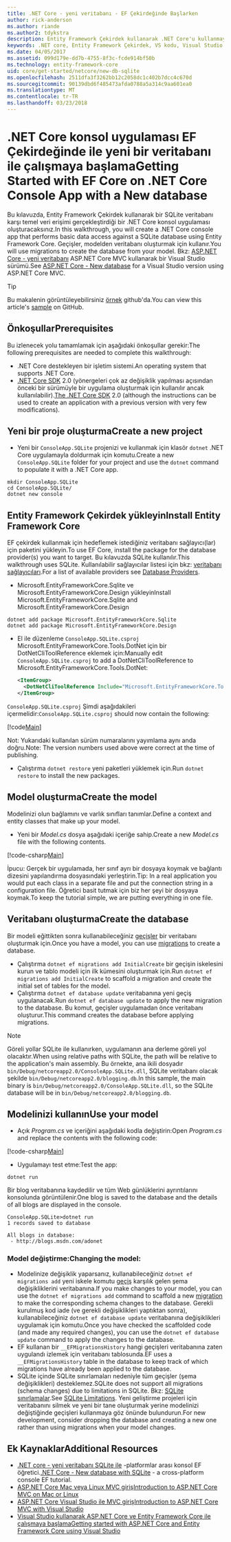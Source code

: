 ```yaml
---
title: .NET Core - yeni veritabanı - EF Çekirdeğinde Başlarken
author: rick-anderson
ms.author: riande
ms.author2: tdykstra
description: Entity Framework Çekirdek kullanarak .NET Core'u kullanmaya başlama
keywords: .NET core, Entity Framework Çekirdek, VS kodu, Visual Studio kodu, Mac, Linux
ms.date: 04/05/2017
ms.assetid: 099d179e-dd7b-4755-8f3c-fcde914bf50b
ms.technology: entity-framework-core
uid: core/get-started/netcore/new-db-sqlite
ms.openlocfilehash: 2511dfa3f3262bb12c2058dc1c402b7dcc4c670d
ms.sourcegitcommit: 90139dbd6f485473afda0788a5a314c9aa601ea0
ms.translationtype: MT
ms.contentlocale: tr-TR
ms.lasthandoff: 03/23/2018
---
```

# <a name="getting-started-with-ef-core-on-net-core-console-app-with-a-new-database"></a><span data-ttu-id="cd520-104">.NET Core konsol uygulaması EF Çekirdeğinde ile yeni bir veritabanı ile çalışmaya başlama</span><span class="sxs-lookup"><span data-stu-id="cd520-104">Getting Started with EF Core on .NET Core Console App with a New database</span></span>

<span data-ttu-id="cd520-105">Bu kılavuzda, Entity Framework Çekirdek kullanarak bir SQLite veritabanı karşı temel veri erişimi gerçekleştirdiği bir .NET Core konsol uygulaması oluşturacaksınız.</span><span class="sxs-lookup"><span data-stu-id="cd520-105">In this walkthrough, you will create a .NET Core console app that performs basic data access against a SQLite database using Entity Framework Core.</span></span> <span data-ttu-id="cd520-106">Geçişler, modelden veritabanı oluşturmak için kullanır.</span><span class="sxs-lookup"><span data-stu-id="cd520-106">You will use migrations to create the database from your model.</span></span> <span data-ttu-id="cd520-107">Bkz: [ASP.NET Core - yeni veritabanı](xref:core/get-started/aspnetcore/new-db) ASP.NET Core MVC kullanarak bir Visual Studio sürümü.</span><span class="sxs-lookup"><span data-stu-id="cd520-107">See [ASP.NET Core - New database](xref:core/get-started/aspnetcore/new-db) for a Visual Studio version using ASP.NET Core MVC.</span></span>

> [!TIP]  
> <span data-ttu-id="cd520-108">Bu makalenin görüntüleyebilirsiniz [örnek](https://github.com/aspnet/EntityFramework.Docs/tree/master/samples/core/GetStarted/NetCore/ConsoleApp.SQLite) github'da.</span><span class="sxs-lookup"><span data-stu-id="cd520-108">You can view this article's [sample](https://github.com/aspnet/EntityFramework.Docs/tree/master/samples/core/GetStarted/NetCore/ConsoleApp.SQLite) on GitHub.</span></span>

## <a name="prerequisites"></a><span data-ttu-id="cd520-109">Önkoşullar</span><span class="sxs-lookup"><span data-stu-id="cd520-109">Prerequisites</span></span>

<span data-ttu-id="cd520-110">Bu izlenecek yolu tamamlamak için aşağıdaki önkoşullar gerekir:</span><span class="sxs-lookup"><span data-stu-id="cd520-110">The following prerequisites are needed to complete this walkthrough:</span></span>
* <span data-ttu-id="cd520-111">.NET Core destekleyen bir işletim sistemi.</span><span class="sxs-lookup"><span data-stu-id="cd520-111">An operating system that supports .NET Core.</span></span>
* <span data-ttu-id="cd520-112">[.NET Core SDK](https://www.microsoft.com/net/core) 2.0 (yönergeleri çok az değişiklik yapılması açısından önceki bir sürümüyle bir uygulama oluşturmak için kullanılır ancak kullanılabilir).</span><span class="sxs-lookup"><span data-stu-id="cd520-112">[The .NET Core SDK](https://www.microsoft.com/net/core) 2.0 (although the instructions can be used to create an application with a previous version with very few modifications).</span></span>

## <a name="create-a-new-project"></a><span data-ttu-id="cd520-113">Yeni bir proje oluşturma</span><span class="sxs-lookup"><span data-stu-id="cd520-113">Create a new project</span></span>

* <span data-ttu-id="cd520-114">Yeni bir `ConsoleApp.SQLite` projenizi ve kullanmak için klasör `dotnet` .NET Core uygulamayla doldurmak için komutu.</span><span class="sxs-lookup"><span data-stu-id="cd520-114">Create a new `ConsoleApp.SQLite` folder for your project and use the `dotnet` command to populate it with a .NET Core app.</span></span>

``` Console
mkdir ConsoleApp.SQLite
cd ConsoleApp.SQLite/
dotnet new console
```

## <a name="install-entity-framework-core"></a><span data-ttu-id="cd520-115">Entity Framework Çekirdek yükleyin</span><span class="sxs-lookup"><span data-stu-id="cd520-115">Install Entity Framework Core</span></span>

<span data-ttu-id="cd520-116">EF çekirdek kullanmak için hedeflemek istediğiniz veritabanı sağlayıcı(lar) için paketini yükleyin.</span><span class="sxs-lookup"><span data-stu-id="cd520-116">To use EF Core, install the package for the database provider(s) you want to target.</span></span> <span data-ttu-id="cd520-117">Bu kılavuzda SQLite kullanılır.</span><span class="sxs-lookup"><span data-stu-id="cd520-117">This walkthrough uses SQLite.</span></span> <span data-ttu-id="cd520-118">Kullanılabilir sağlayıcılar listesi için bkz: [veritabanı sağlayıcıları](../../providers/index.md).</span><span class="sxs-lookup"><span data-stu-id="cd520-118">For a list of available providers see [Database Providers](../../providers/index.md).</span></span>

* <span data-ttu-id="cd520-119">Microsoft.EntityFrameworkCore.Sqlite ve Microsoft.EntityFrameworkCore.Design yükleyin</span><span class="sxs-lookup"><span data-stu-id="cd520-119">Install Microsoft.EntityFrameworkCore.Sqlite and Microsoft.EntityFrameworkCore.Design</span></span>

``` Console
dotnet add package Microsoft.EntityFrameworkCore.Sqlite
dotnet add package Microsoft.EntityFrameworkCore.Design
```

* <span data-ttu-id="cd520-120">El ile düzenleme `ConsoleApp.SQLite.csproj` Microsoft.EntityFrameworkCore.Tools.DotNet için bir DotNetCliToolReference eklemek için:</span><span class="sxs-lookup"><span data-stu-id="cd520-120">Manually edit `ConsoleApp.SQLite.csproj` to add a DotNetCliToolReference to Microsoft.EntityFrameworkCore.Tools.DotNet:</span></span>

  ``` xml
  <ItemGroup>
    <DotNetCliToolReference Include="Microsoft.EntityFrameworkCore.Tools.DotNet" Version="2.0.0" />
  </ItemGroup>
  ```

<span data-ttu-id="cd520-121">`ConsoleApp.SQLite.csproj` Şimdi aşağıdakileri içermelidir:</span><span class="sxs-lookup"><span data-stu-id="cd520-121">`ConsoleApp.SQLite.csproj` should now contain the following:</span></span>

[!code[Main](../../../../samples/core/GetStarted/NetCore/ConsoleApp.SQLite/ConsoleApp.SQLite.csproj)]

 <span data-ttu-id="cd520-122">Not: Yukarıdaki kullanılan sürüm numaralarını yayımlama aynı anda doğru.</span><span class="sxs-lookup"><span data-stu-id="cd520-122">Note: The version numbers used above were correct at the time of publishing.</span></span>

*  <span data-ttu-id="cd520-123">Çalıştırma `dotnet restore` yeni paketleri yüklemek için.</span><span class="sxs-lookup"><span data-stu-id="cd520-123">Run `dotnet restore` to install the new packages.</span></span>

## <a name="create-the-model"></a><span data-ttu-id="cd520-124">Model oluşturma</span><span class="sxs-lookup"><span data-stu-id="cd520-124">Create the model</span></span>

<span data-ttu-id="cd520-125">Modelinizi olun bağlamını ve varlık sınıfları tanımlar.</span><span class="sxs-lookup"><span data-stu-id="cd520-125">Define a context and entity classes that make up your model.</span></span>

* <span data-ttu-id="cd520-126">Yeni bir *Model.cs* dosya aşağıdaki içeriğe sahip.</span><span class="sxs-lookup"><span data-stu-id="cd520-126">Create a new *Model.cs* file with the following contents.</span></span>

[!code-csharp[Main](../../../../samples/core/GetStarted/NetCore/ConsoleApp.SQLite/Model.cs)]

<span data-ttu-id="cd520-127">İpucu: Gerçek bir uygulamada, her sınıf ayrı bir dosyaya koymak ve bağlantı dizesini yapılandırma dosyasındaki yerleştirin.</span><span class="sxs-lookup"><span data-stu-id="cd520-127">Tip: In a real application you would put each class in a separate file and put the connection string in a configuration file.</span></span> <span data-ttu-id="cd520-128">Öğretici basit tutmak için biz her şeyi bir dosyaya koymak.</span><span class="sxs-lookup"><span data-stu-id="cd520-128">To keep the tutorial simple, we are putting everything in one file.</span></span>

## <a name="create-the-database"></a><span data-ttu-id="cd520-129">Veritabanı oluşturma</span><span class="sxs-lookup"><span data-stu-id="cd520-129">Create the database</span></span>

<span data-ttu-id="cd520-130">Bir modeli eğittikten sonra kullanabileceğiniz [geçişler](https://docs.microsoft.com/aspnet/core/data/ef-mvc/migrations#introduction-to-migrations) bir veritabanı oluşturmak için.</span><span class="sxs-lookup"><span data-stu-id="cd520-130">Once you have a model, you can use [migrations](https://docs.microsoft.com/aspnet/core/data/ef-mvc/migrations#introduction-to-migrations) to create a database.</span></span>

* <span data-ttu-id="cd520-131">Çalıştırma `dotnet ef migrations add InitialCreate` bir geçişin iskelesini kurun ve tablo modeli için ilk kümesini oluşturmak için.</span><span class="sxs-lookup"><span data-stu-id="cd520-131">Run `dotnet ef migrations add InitialCreate` to scaffold a migration and create the initial set of tables for the model.</span></span>
* <span data-ttu-id="cd520-132">Çalıştırma `dotnet ef database update` veritabanına yeni geçiş uygulanacak.</span><span class="sxs-lookup"><span data-stu-id="cd520-132">Run `dotnet ef database update` to apply the new migration to the database.</span></span> <span data-ttu-id="cd520-133">Bu komut, geçişler uygulamadan önce veritabanı oluşturur.</span><span class="sxs-lookup"><span data-stu-id="cd520-133">This command creates the database before applying migrations.</span></span>

> [!NOTE]  
> <span data-ttu-id="cd520-134">Göreli yollar SQLite ile kullanırken, uygulamanın ana derleme göreli yol olacaktır.</span><span class="sxs-lookup"><span data-stu-id="cd520-134">When using relative paths with SQLite, the path will be relative to the application's main assembly.</span></span> <span data-ttu-id="cd520-135">Bu örnekte, ana ikili dosyadır `bin/Debug/netcoreapp2.0/ConsoleApp.SQLite.dll`, SQLite veritabanı olacak şekilde `bin/Debug/netcoreapp2.0/blogging.db`.</span><span class="sxs-lookup"><span data-stu-id="cd520-135">In this sample, the main binary is `bin/Debug/netcoreapp2.0/ConsoleApp.SQLite.dll`, so the SQLite database will be in `bin/Debug/netcoreapp2.0/blogging.db`.</span></span>

## <a name="use-your-model"></a><span data-ttu-id="cd520-136">Modelinizi kullanın</span><span class="sxs-lookup"><span data-stu-id="cd520-136">Use your model</span></span>

* <span data-ttu-id="cd520-137">Açık *Program.cs* ve içeriğini aşağıdaki kodla değiştirin:</span><span class="sxs-lookup"><span data-stu-id="cd520-137">Open *Program.cs* and replace the contents with the following code:</span></span>

 [!code-csharp[Main](../../../../samples/core/GetStarted/NetCore/ConsoleApp.SQLite/Program.cs)]

* <span data-ttu-id="cd520-138">Uygulamayı test etme:</span><span class="sxs-lookup"><span data-stu-id="cd520-138">Test the app:</span></span>

 `dotnet run`

 <span data-ttu-id="cd520-139">Bir blog veritabanına kaydedilir ve tüm Web günlüklerini ayrıntılarını konsolunda görüntülenir.</span><span class="sxs-lookup"><span data-stu-id="cd520-139">One blog is saved to the database and the details of all blogs are displayed in the console.</span></span>

  ``` Console
  ConsoleApp.SQLite>dotnet run
  1 records saved to database

  All blogs in database:
   - http://blogs.msdn.com/adonet
  ```

### <a name="changing-the-model"></a><span data-ttu-id="cd520-140">Model değiştirme:</span><span class="sxs-lookup"><span data-stu-id="cd520-140">Changing the model:</span></span>

- <span data-ttu-id="cd520-141">Modelinize değişiklik yaparsanız, kullanabileceğiniz `dotnet ef migrations add` yeni iskele komutu [geçiş](https://docs.microsoft.com/aspnet/core/data/ef-mvc/migrations#introduction-to-migrations) karşılık gelen şema değişikliklerini veritabanına.</span><span class="sxs-lookup"><span data-stu-id="cd520-141">If you make changes to your model, you can use the `dotnet ef migrations add` command to scaffold a new [migration](https://docs.microsoft.com/aspnet/core/data/ef-mvc/migrations#introduction-to-migrations)  to make the corresponding schema changes to the database.</span></span> <span data-ttu-id="cd520-142">Gerekli kurulmuş kod iade (ve gerekli değişiklikleri yaptıktan sonra), kullanabileceğiniz `dotnet ef database update` veritabanına değişiklikleri uygulamak için komutu.</span><span class="sxs-lookup"><span data-stu-id="cd520-142">Once you have checked the scaffolded code (and made any required changes), you can use the `dotnet ef database update` command to apply the changes to the database.</span></span>
- <span data-ttu-id="cd520-143">EF kullanan bir `__EFMigrationsHistory` hangi geçişleri veritabanına zaten uygulandı izlemek için veritabanı tablosunda.</span><span class="sxs-lookup"><span data-stu-id="cd520-143">EF uses a `__EFMigrationsHistory` table in the database to keep track of which migrations have already been applied to the database.</span></span>
- <span data-ttu-id="cd520-144">SQLite içinde SQLite sınırlamaları nedeniyle tüm geçişler (şema değişiklikleri) desteklemez.</span><span class="sxs-lookup"><span data-stu-id="cd520-144">SQLite does not support all migrations (schema changes) due to limitations in SQLite.</span></span> <span data-ttu-id="cd520-145">Bkz: [SQLite sınırlamalar](../../providers/sqlite/limitations.md).</span><span class="sxs-lookup"><span data-stu-id="cd520-145">See [SQLite Limitations](../../providers/sqlite/limitations.md).</span></span> <span data-ttu-id="cd520-146">Yeni geliştirme projeleri için veritabanını silmek ve yeni bir tane oluşturmak yerine modelinizi değiştiğinde geçişleri kullanmaya göz önünde bulundurun.</span><span class="sxs-lookup"><span data-stu-id="cd520-146">For new development, consider dropping the database and creating a new one rather than using migrations when your model changes.</span></span>

## <a name="additional-resources"></a><span data-ttu-id="cd520-147">Ek Kaynaklar</span><span class="sxs-lookup"><span data-stu-id="cd520-147">Additional Resources</span></span>

* <span data-ttu-id="cd520-148">[.NET core - yeni veritabanı SQLite ile](xref:core/get-started/netcore/new-db-sqlite) -platformlar arası konsol EF öğretici.</span><span class="sxs-lookup"><span data-stu-id="cd520-148">[.NET Core - New database with SQLite](xref:core/get-started/netcore/new-db-sqlite) -  a cross-platform console EF tutorial.</span></span>
* [<span data-ttu-id="cd520-149">ASP.NET Core Mac veya Linux MVC giriş</span><span class="sxs-lookup"><span data-stu-id="cd520-149">Introduction to ASP.NET Core MVC on Mac or Linux</span></span>](https://docs.microsoft.com/aspnet/core/tutorials/first-mvc-app-xplat/index)
* [<span data-ttu-id="cd520-150">ASP.NET Core Visual Studio ile MVC giriş</span><span class="sxs-lookup"><span data-stu-id="cd520-150">Introduction to ASP.NET Core MVC with Visual Studio</span></span>](https://docs.microsoft.com/aspnet/core/tutorials/first-mvc-app/index)
* [<span data-ttu-id="cd520-151">Visual Studio kullanarak ASP.NET Core ve Entity Framework Core ile çalışmaya başlama</span><span class="sxs-lookup"><span data-stu-id="cd520-151">Getting started with ASP.NET Core and Entity Framework Core using Visual Studio</span></span>](https://docs.microsoft.com/aspnet/core/data/ef-mvc/index)
